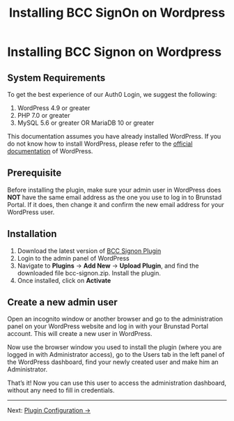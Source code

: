 ﻿---
title: Installing BCC SignOn on Wordpress
---

# Installing BCC Signon on Wordpress

## System Requirements

To get the best experience of our Auth0 Login, we suggest the following:

1. WordPress 4.9 or greater
2. PHP 7.0 or greater
3. MySQL 5.6 or greater OR MariaDB 10 or greater

This documentation assumes you have already installed WordPress. If you do not know how to install WordPress, please
refer to the [official documentation](https://wordpress.org/support/article/how-to-install-wordpress/) of WordPress.

## Prerequisite

Before installing the plugin, make sure your admin user in WordPress does **NOT** have the same email address as the one
you use to log in to Brunstad Portal. If it does, then change it and confirm the new email address for your WordPress
user.

## Installation

1. Download the latest version of [BCC Signon Plugin](/plugins/bcc-signon.zip)
2. Login to the admin panel of WordPress
3. Navigate to **Plugins** → **Add New** → **Upload Plugin**, and find the downloaded file bcc-signon.zip. Install the
   plugin.
4. Once installed, click on **Activate**

## Create a new admin user

Open an incognito window or another browser and go to the administration panel on your WordPress website and log in with
your Brunstad Portal account. This will create a new user in WordPress.

Now use the browser window you used to install the plugin (where you are logged in with Administrator access), go to the
Users tab in the left panel of the WordPress dashboard, find your newly created user and make him an Administrator.

That’s it! Now you can use this user to access the administration dashboard, without any need to fill in credentials.

---

Next: [Plugin Configuration →](configuration.md)